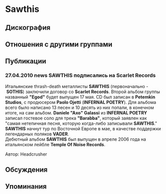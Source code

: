 # Sawthis



## Дискография


## Отношения с другими группами


## Публикации

### 27.04.2010 news SAWTHIS подписались на Scarlet Records

<P>Итальянские&nbsp;thrash-death металлисты <B itxtvisited="1">SAWTHIS</B> (первоначально -&nbsp;<B itxtvisited="1">SOTHIS</B>) заключили договор со <B itxtvisited="1">Scarlet Records</B>. Второй альбом группы названный <B itxtvisited="1">"Egod"</B> будет выпущен 17 мая. CD был записан в <B itxtvisited="1">Petemkin Studios</B>,&nbsp;с продюсером <B itxtvisited="1">Paolo Ojetti</B> (<B itxtvisited="1">INFERNAL POETRY</B>). Для альбома всего было написано 13&nbsp;песен и 10 десять из них попали, в конечном итоге, на сам альбом. <B itxtvisited="1">Daniele "Axo" Galassi</B> из <B itxtvisited="1">INFERNAL POETRY</B> записал гостевое соло для трека <B itxtvisited="1">"Barabba"</B>, который заявлен как "самая нетепичная песня, которую когда-либо записывали <STRONG>SAWTHIS</STRONG>."<BR itxtvisited="1"><B itxtvisited="1">SAWTHIS</B> начнут тур по Восточной Европе в мае, в качестве поддержки легендарных поляков <B itxtvisited="1">VADER</B>. <BR itxtvisited="1">Дебютный альбом <STRONG>SAWTHIS</STRONG> был выпущен в апреле 2006 года на итальянском лейбле&nbsp;<B itxtvisited="1">Temple Of Noise Records</B>.</P>
Автор: Headcrusher


## Обсуждения


## Упоминания

